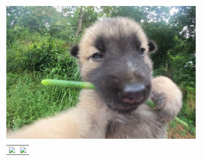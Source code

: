 [![](dog.jpg)](https://baike.baidu.com/item/%E8%A5%BF%E5%AE%AB%E7%BB%93%E5%BC%A6?fromModule=lemma_search-box)

<div align="center">
</div>

<a href="https://github.com/dog234">
  <table>
    <tr>
      <td>
        <img align="center" src="https://github-readme-stats.vercel.app/api?username=dog234&show_icons=true&hide_border=true&icon_color=ffca28&title_color=ffa000" />
      </td>
      <td>
        <img align="center" src="https://github-readme-stats.vercel.app/api/top-langs/?username=dog234&layout=compact&hide_border=true&title_color=ffa000" />
      </td>
    </tr>
  </table>
</a>
